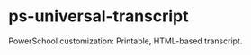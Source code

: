 ps-universal-transcript
=======================

PowerSchool customization:  Printable, HTML-based transcript.
